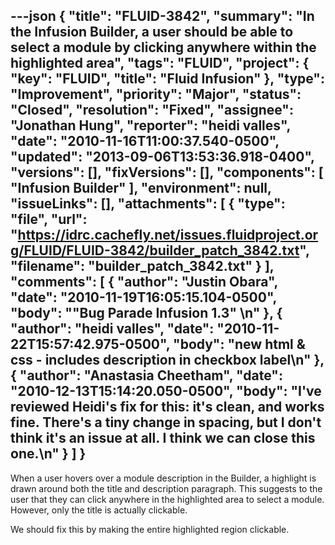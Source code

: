 ---json
{
  "title": "FLUID-3842",
  "summary": "In the Infusion Builder, a user should be able to select a module by clicking anywhere within the highlighted area",
  "tags": "FLUID",
  "project": {
    "key": "FLUID",
    "title": "Fluid Infusion"
  },
  "type": "Improvement",
  "priority": "Major",
  "status": "Closed",
  "resolution": "Fixed",
  "assignee": "Jonathan Hung",
  "reporter": "heidi valles",
  "date": "2010-11-16T11:00:37.540-0500",
  "updated": "2013-09-06T13:53:36.918-0400",
  "versions": [],
  "fixVersions": [],
  "components": [
    "Infusion Builder"
  ],
  "environment": null,
  "issueLinks": [],
  "attachments": [
    {
      "type": "file",
      "url": "https://idrc.cachefly.net/issues.fluidproject.org/FLUID/FLUID-3842/builder_patch_3842.txt",
      "filename": "builder_patch_3842.txt"
    }
  ],
  "comments": [
    {
      "author": "Justin Obara",
      "date": "2010-11-19T16:05:15.104-0500",
      "body": "\"Bug Parade Infusion 1.3\"&#x20;\n"
    },
    {
      "author": "heidi valles",
      "date": "2010-11-22T15:57:42.975-0500",
      "body": "new html & css - includes description in checkbox label\n"
    },
    {
      "author": "Anastasia Cheetham",
      "date": "2010-12-13T15:14:20.050-0500",
      "body": "I've reviewed Heidi's fix for this: it's clean, and works fine. There's a tiny change in spacing, but I don't think it's an issue at all. I think we can close this one.\n"
    }
  ]
}
---
When a user hovers over a module description in the Builder, a highlight is drawn around both the title and description paragraph. This suggests to the user that they can click anywhere in the highlighted area to select a module. However, only the title is actually clickable.

We should fix this by making the entire highlighted region clickable.

        